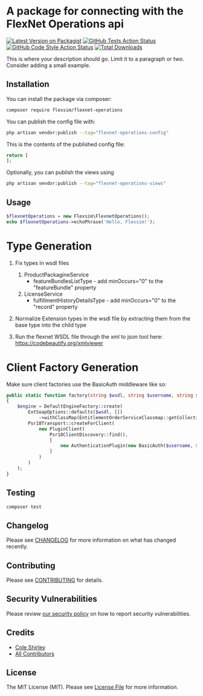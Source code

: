 # A package for connecting with the FlexNet Operations api

[![Latest Version on Packagist](https://img.shields.io/packagist/v/flexsim/flexnet-operations.svg?style=flat-square)](https://packagist.org/packages/flexsim/flexnet-operations)
[![GitHub Tests Action Status](https://img.shields.io/github/workflow/status/flexsim/flexnet-operations/run-tests?label=tests)](https://github.com/flexsim/flexnet-operations/actions?query=workflow%3Arun-tests+branch%3Amain)
[![GitHub Code Style Action Status](https://img.shields.io/github/workflow/status/flexsim/flexnet-operations/Fix%20PHP%20code%20style%20issues?label=code%20style)](https://github.com/flexsim/flexnet-operations/actions?query=workflow%3A"Fix+PHP+code+style+issues"+branch%3Amain)
[![Total Downloads](https://img.shields.io/packagist/dt/flexsim/flexnet-operations.svg?style=flat-square)](https://packagist.org/packages/flexsim/flexnet-operations)

This is where your description should go. Limit it to a paragraph or two. Consider adding a small example.

## Installation

You can install the package via composer:

```bash
composer require flexsim/flexnet-operations
```

You can publish the config file with:

```bash
php artisan vendor:publish --tag="flexnet-operations-config"
```

This is the contents of the published config file:

```php
return [
];
```

Optionally, you can publish the views using

```bash
php artisan vendor:publish --tag="flexnet-operations-views"
```

## Usage

```php
$flexnetOperations = new Flexsim\FlexnetOperations();
echo $flexnetOperations->echoPhrase('Hello, Flexsim!');
```

# Type Generation

1. Fix types in wsdl files
   1. ProductPackagineService
      - featureBundlesListType - add minOccurs="0" to the "featureBundle" property
   2. LicenseService
      - fulfillmentHistoryDetailsType - add minOccurs="0" to the "record" property


2. Normalize Extension types in the wsdl file by extracting them from the base type into the child type
3. Run the flexnet WSDL file through the xml to json tool here: https://codebeautify.org/xmlviewer

# Client Factory Generation

Make sure client factories use the BasicAuth middleware like so:

```php
public static function factory(string $wsdl, string $username, string $password): EntitlementOrderServiceClient
{
    $engine = DefaultEngineFactory::create(
        ExtSoapOptions::defaults($wsdl, [])
            ->withClassMap(EntitlementOrderServiceClassmap::getCollection()),
        Psr18Transport::createForClient(
            new PluginClient(
                Psr18ClientDiscovery::find(),
                [
                    new AuthenticationPlugin(new BasicAuth($username, $password)),
                ]
            )
        )
    );
}
```

## Testing

```bash
composer test
```

## Changelog

Please see [CHANGELOG](CHANGELOG.md) for more information on what has changed recently.

## Contributing

Please see [CONTRIBUTING](CONTRIBUTING.md) for details.

## Security Vulnerabilities

Please review [our security policy](../../security/policy) on how to report security vulnerabilities.

## Credits

- [Cole Shirley](https://github.com/cole.shirley)
- [All Contributors](../../contributors)

## License

The MIT License (MIT). Please see [License File](LICENSE.md) for more information.
